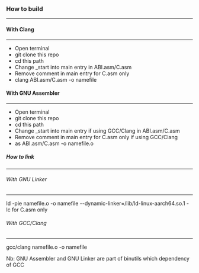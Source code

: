 ### How to build
----------------

#### With Clang
---------------

-   Open terminal
-   git clone this repo
-   cd this path
-   Change _start into main entry in ABI.asm/C.asm
-   Remove comment in main entry for C.asm only
-   clang ABI.asm/C.asm -o namefile

#### With GNU Assembler
-----------------------

-   Open terminal
-   git clone this repo
-   cd this path
-   Change _start into main entry if using GCC/Clang in ABI.asm/C.asm
-   Remove comment in main entry for C.asm only if using GCC/Clang
-   as ABI.asm/C.asm -o namefile.o

##### How to link
-----------------

###### With GNU Linker
----------------------

ld -pie namefile.o -o namefile --dynamic-linker=/lib/ld-linux-aarch64.so.1 -lc for C.asm only

###### With GCC/Clang
---------------------

gcc/clang namefile.o -o namefile

Nb: GNU Assembler and GNU Linker are part of binutils which dependency of GCC

